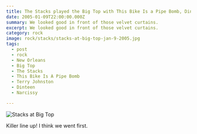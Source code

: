 ```yaml
---
title: The Stacks played the Big Top with This Bike Is a Pipe Bomb, Dinteen, and Narcissy.
date: 2005-01-09T22:00:00.000Z
summary: We looked good in front of those velvet curtains.
excerpt: We looked good in front of those velvet curtains.
category: rock
image: rock/stacks/stacks-at-big-top-jan-9-2005.jpg
tags:
  - post
  - rock
  - New Orleans
  - Big Top
  - The Stacks
  - This Bike Is A Pipe Bomb
  - Terry Johnston
  - Dinteen
  - Narcissy

---
```


![Stacks at Big Top](/static/img/rock/stacks/stacks-at-big-top-jan-9-2005.jpg "Stacks at Big Top")

Killer line up! I think we went first. 

